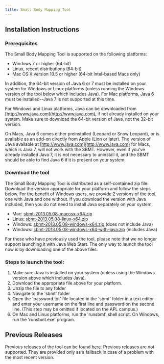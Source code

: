 ```yaml
---
title: Small Body Mapping Tool
---
```


## Installation Instructions

### Prerequisites

The Small Body Mapping Tool is supported on the following platforms:

-   Windows 7 or higher (64-bit)
-   Linux, recent distributions (64-bit)
-   Mac OS X version 10.5 or higher (64-bit Intel-based Macs only)

In addition, the 64-bit version of Java 6 or 7 must be installed on
your system for Windows or Linux platforms (unless running the Windows
version of the tool below which includes Java). For Mac platforms,
Java 6 must be installed--Java 7 is not supported at this time.

For Windows and Linux platforms, Java can be downloaded from
[http://www.java.com](http://www.java.com), if not already installed
on your system. Make sure to download the 64-bit version of Java, not
the 32-bit version.

On Macs, Java 6 comes either preinstalled (Leopard or Snow Leopard),
or is available as an add-on directly from Apple (Lion or later). The
version of Java available at
[http://www.java.com](http://www.java.com) for Macs, which is Java 7,
will not work with the SBMT. However, even if you've already installed
Java 7, it is not necessary to uninstall it, and the SBMT should be
able to find Java 6 if it is present on your system.

### Download the tool

The Small Body Mapping Tool is distributed as a self-contained zip
file. Download the version appropriate for your platform and follow
the steps below. For the benefit of Windows users, we provide 2
versions of the tool, one with Java and one without. If you download
the version with Java included, then you do not need to install Java
separately on your system.

   -  Mac: [sbmt-2013.05.08-macosx-x64.zip](releases/sbmt-2013.05.08-macosx-x64.zip)
   -  Linux: [sbmt-2013.05.08-linux-x64.zip](releases/sbmt-2013.05.08-linux-x64.zip)
   -  Windows: [sbmt-2013.05.08-windows-x64.zip](releases/sbmt-2013.05.08-windows-x64.zip) (does not include Java)
   -  Windows: [sbmt-2013.05.08-windows-x64-with-java.zip](releases/sbmt-2013.05.08-windows-x64-with-java.zip) (includes Java)

For those who have previously used the tool, please note that we no
longer support launching it with Java Web Start. The only way to launch
the tool now is by downloading one of the above files.

### Steps to launch the tool:

1. Make sure Java is installed on your system (unless using the Windows version above which includes Java).
2. Download the appropriate file above for your platform.
3. Unzip the file to any folder
4. Navigate to the 'sbmt' folder
5. Open the 'password.txt' file located in the 'sbmt' folder in a text
   editor and enter your username on the first line and password on the
   second line. (This step may be omitted if located on the APL
   campus.)
6. On Mac and Linux platforms, run the 'runsbmt' shell script. On Windows, run the 'runsbmt.exe' program.

## Previous Releases

Previous releases of the tool can be found [here](releases). Previous
releases are not supported. They are provided only as a fallback in
case of a problem with the most recent version.
